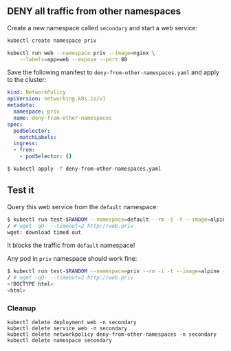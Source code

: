 ## DENY all traffic from other namespaces

Create a new namespace called `secondary` and start a web service:

```sh
kubectl create namespace priv

kubectl run web --namespace priv --image=nginx \
    --labels=app=web --expose --port 80
```

Save the following manifest to `deny-from-other-namespaces.yaml` and apply
to the cluster:

```yaml
kind: NetworkPolicy
apiVersion: networking.k8s.io/v1
metadata:
  namespace: priv
  name: deny-from-other-namespaces
spec:
  podSelector:
    matchLabels:
  ingress:
  - from:
    - podSelector: {}
```

```sh
$ kubectl apply -f deny-from-other-namespaces.yaml
```

## Test it

Query this web service from the `default` namespace:

```sh
$ kubectl run test-$RANDOM --namespace=default --rm -i -t --image=alpine -- sh
/ # wget -qO- --timeout=2 http://web.priv
wget: download timed out
```

It blocks the traffic from `default` namespace!

Any pod in `priv` namespace should work fine:

```sh
$ kubectl run test-$RANDOM --namespace=priv --rm -i -t --image=alpine -- sh
/ # wget -qO- --timeout=2 http://web.priv
<!DOCTYPE html>
<html>
```

### Cleanup

    kubectl delete deployment web -n secondary
    kubectl delete service web -n secondary
    kubectl delete networkpolicy deny-from-other-namespaces -n secondary
    kubectl delete namespace secondary

